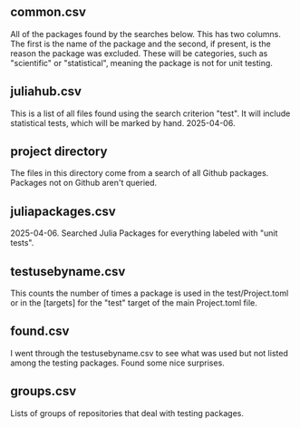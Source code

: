 
## common.csv

All of the packages found by the searches below. This has two columns.
The first is the name of the package and the second, if present, is the reason the package was excluded. These will be categories, such as "scientific" or "statistical", meaning the package is not for unit testing.


## juliahub.csv

This is a list of all files found using the search criterion "test". It will include statistical tests, which will be marked by hand.
2025-04-06.


## project directory

The files in this directory come from a search of all Github packages. Packages not on Github aren't queried.

## juliapackages.csv

2025-04-06.
Searched Julia Packages for everything labeled with "unit tests".

## testusebyname.csv

This counts the number of times a package is used in the test/Project.toml or in the [targets] for the "test" target of the main Project.toml file.


## found.csv

I went through the testusebyname.csv to see what was used but not listed among the testing packages. Found some nice surprises.

## groups.csv

Lists of groups of repositories that deal with testing packages.
